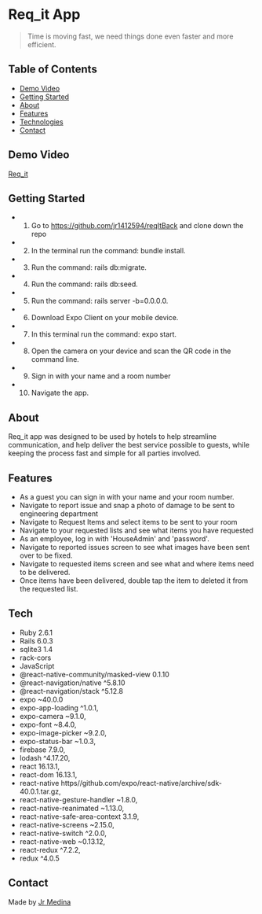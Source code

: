 # Req_it App

>Time is moving fast, we need things done even faster and more efficient.

## Table of Contents

* [Demo Video](#demo_video)
* [Getting Started](#getting_started)
* [About](#about)                 
* [Features](#features)
* [Technologies](#technilogies)
* [Contact](#contact)


## Demo Video

[Req_it](https://www.loom.com/share/791d226feda9417fa722196336ce6275)

## Getting Started
* 1. Go to https://github.com/jr1412594/reqItBack and clone down the repo
* 2. In the terminal run the command: bundle install.
* 3. Run the command: rails db:migrate.
* 4. Run the command: rails db:seed.
* 5. Run the command: rails server -b=0.0.0.0.

* 6. Download Expo Client on your mobile device.

* 7. In this terminal run the command: expo start.
* 8. Open the camera on your device and scan the QR code in the command line.
* 9. Sign in with your name and a room number
* 10. Navigate the app.

## About

Req_it app was designed to be used by hotels to help streamline communication, and help deliver the best service possible to guests, while keeping the process fast and simple for all parties involved.  

## Features

* As a guest you can sign in with your name and your room number.
* Navigate to report issue and snap a photo of damage to be sent to engineering department
* Navigate to Request Items and select items to be sent to your room
* Navigate to your requested lists and see what items you have requested
* As an employee, log in with 'HouseAdmin' and 'password'.
* Navigate to reported issues screen to see what images have been sent over to be fixed.
* Navigate to requested items screen and see what and where items need to be delivered.
* Once items have been delivered, double tap the item to deleted it from the requested list.



## Tech
* Ruby 2.6.1
* Rails 6.0.3
* sqlite3 1.4
* rack-cors
* JavaScript
* @react-native-community/masked-view 0.1.10
* @react-navigation/native ^5.8.10
* @react-navigation/stack ^5.12.8
* expo ~40.0.0
* expo-app-loading ^1.0.1,
* expo-camera ~9.1.0,
* expo-font ~8.4.0,
* expo-image-picker ~9.2.0,
* expo-status-bar ~1.0.3,
* firebase 7.9.0,
* lodash ^4.17.20,
* react 16.13.1,
* react-dom 16.13.1,
* react-native https//github.com/expo/react-native/archive/sdk-40.0.1.tar.gz,
* react-native-gesture-handler ~1.8.0,
* react-native-reanimated ~1.13.0,
* react-native-safe-area-context 3.1.9,
* react-native-screens ~2.15.0,
* react-native-switch ^2.0.0,
* react-native-web ~0.13.12,
* react-redux ^7.2.2,
* redux ^4.0.5


## Contact

Made by [Jr Medina](https://www.linkedin.com/in/jrmedina1412/)